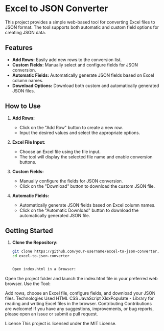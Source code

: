 # Excel to JSON Converter

This project provides a simple web-based tool for converting Excel files to JSON format. The tool supports both automatic and custom field options for creating JSON data.

## Features

- **Add Rows:** Easily add new rows to the conversion list.
- **Custom Fields:** Manually select and configure fields for JSON conversion.
- **Automatic Fields:** Automatically generate JSON fields based on Excel column names.
- **Download Options:** Download both custom and automatically generated JSON files.

## How to Use

1. **Add Rows:**
   - Click on the "Add Row" button to create a new row.
   - Input the desired values and select the appropriate options.

2. **Excel File Input:**
   - Choose an Excel file using the file input.
   - The tool will display the selected file name and enable conversion buttons.

3. **Custom Fields:**
   - Manually configure the fields for JSON conversion.
   - Click on the "Download" button to download the custom JSON file.

4. **Automatic Fields:**
   - Automatically generate JSON fields based on Excel column names.
   - Click on the "Automatic Download" button to download the automatically generated JSON file.

## Getting Started

1. **Clone the Repository:**
   ```bash
   git clone https://github.com/your-username/excel-to-json-converter.git
   cd excel-to-json-converter


   Open index.html in a Browser:

Open the project folder and launch the index.html file in your preferred web browser.
Use the Tool:

Add rows, choose an Excel file, configure fields, and download your JSON files.
Technologies Used
HTML
CSS
JavaScript
XlsxPopulate - Library for reading and writing Excel files in the browser.
Contributing
Contributions are welcome! If you have any suggestions, improvements, or bug reports, please open an issue or submit a pull request.

License
This project is licensed under the MIT License.
